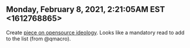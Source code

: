 ## Monday, February 8, 2021, 2:21:05AM EST <1612768865>

Create [piece on opensource
ideology](http://www.paulgraham.com/opensource.html). Looks like a
mandatory read to add to the list (from @qmacro).

